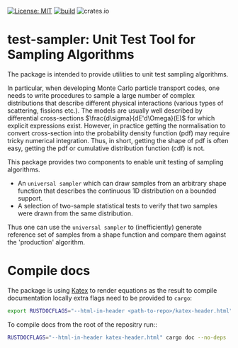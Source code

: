 [![License: MIT](https://img.shields.io/badge/License-MIT-green.svg)](https://opensource.org/licenses/MIT)
[![build](https://github.com/Mikolaj-A-Kowalski/test-sampler/actions/workflows/build.yml/badge.svg)](https://github.com/Mikolaj-A-Kowalski/test-sampler/actions/workflows/build.yml)
![crates.io](https://img.shields.io/crates/v/test-sampler.svg)


# test-sampler: Unit Test Tool for Sampling Algorithms

The package is intended to provide utilities to unit test sampling algorithms.

In particular, when developing Monte Carlo particle transport codes, one needs
to write procedures to sample a large number of complex distributions that
describe different physical interactions (various types of scattering, fissions etc.).
The models are usually well described by differential cross-sections
$`\frac{d\sigma}{dE'd\Omega}(E)`$ for which explicit expressions exist.
However, in practice getting the normalisation to convert cross-section
into the probability density function (pdf) may require tricky numerical integration.
Thus, in short, getting the shape of pdf is often easy, getting the pdf or cumulative
distribution function (cdf) is not.

This package provides two components to enable unit testing of sampling algorithms.
- An `universal sampler` which can draw samples from an arbitrary shape function that
  describes the continuous 1D distribution on a bounded support.
- A selection of two-sample statistical tests to verify that two samples were
  drawn from the same distribution.

Thus one can use the `universal sampler` to (inefficiently) generate reference
set of samples from a shape function and compare them against the 'production'
algorithm.

# Compile docs
The package is using [Katex](https://katex.org/) to render equations as the
result to compile documentation locally extra flags need to be provided to `cargo`:
```bash
export RUSTDOCFLAGS="--html-in-header <path-to-repo>/katex-header.html"
```
To compile docs from the root of the repositry run::
```bash
RUSTDOCFLAGS="--html-in-header katex-header.html" cargo doc --no-deps
```
